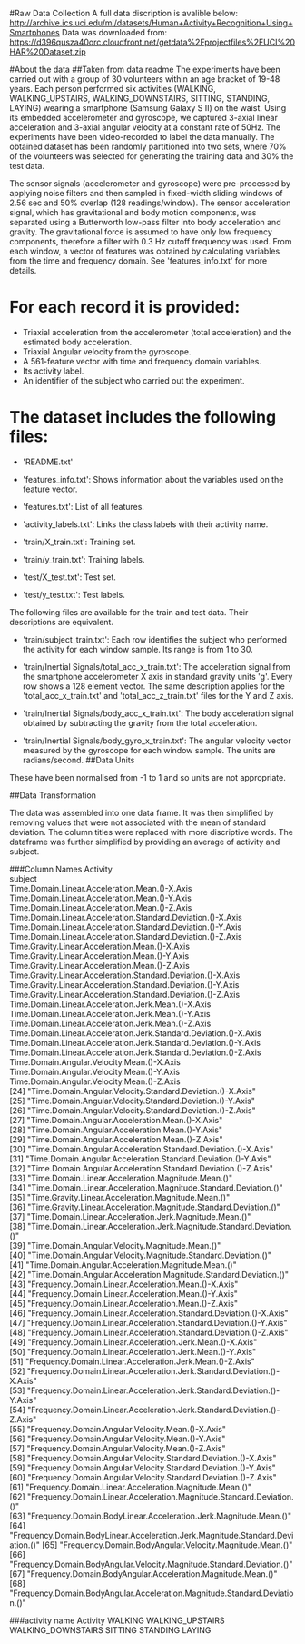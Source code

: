 #Raw Data Collection
A full data discription is avalible below:
http://archive.ics.uci.edu/ml/datasets/Human+Activity+Recognition+Using+Smartphones
Data was downloaded from:
https://d396qusza40orc.cloudfront.net/getdata%2Fprojectfiles%2FUCI%20HAR%20Dataset.zip 

#About the data
##Taken from data readme
The experiments have been carried out with a group of 30 volunteers within an age bracket of 19-48 years.
Each person performed six activities (WALKING, WALKING_UPSTAIRS, WALKING_DOWNSTAIRS, SITTING, STANDING, LAYING) wearing a smartphone (Samsung Galaxy S II) on the waist.
Using its embedded accelerometer and gyroscope, we captured 3-axial linear acceleration and 3-axial angular velocity at a constant rate of 50Hz.
The experiments have been video-recorded to label the data manually. The obtained dataset has been randomly partitioned into two sets, where 70% of the volunteers was selected for generating the training data and 30% the test data. 

The sensor signals (accelerometer and gyroscope) were pre-processed by applying noise filters and then sampled in fixed-width sliding windows of 2.56 sec and 50% overlap (128 readings/window).
The sensor acceleration signal, which has gravitational and body motion components, was separated using a Butterworth low-pass filter into body acceleration and gravity.
The gravitational force is assumed to have only low frequency components, therefore a filter with 0.3 Hz cutoff frequency was used. From each window, a vector of features was obtained by calculating variables from the time and frequency domain. See 'features_info.txt' for more details. 

For each record it is provided:
======================================

- Triaxial acceleration from the accelerometer (total acceleration) and the estimated body acceleration.
- Triaxial Angular velocity from the gyroscope. 
- A 561-feature vector with time and frequency domain variables. 
- Its activity label. 
- An identifier of the subject who carried out the experiment.

The dataset includes the following files:
=========================================

- 'README.txt'

- 'features_info.txt': Shows information about the variables used on the feature vector.

- 'features.txt': List of all features.

- 'activity_labels.txt': Links the class labels with their activity name.

- 'train/X_train.txt': Training set.

- 'train/y_train.txt': Training labels.

- 'test/X_test.txt': Test set.

- 'test/y_test.txt': Test labels.

The following files are available for the train and test data. Their descriptions are equivalent. 

- 'train/subject_train.txt': Each row identifies the subject who performed the activity for each window sample.
Its range is from 1 to 30. 

- 'train/Inertial Signals/total_acc_x_train.txt': The acceleration signal from the smartphone accelerometer X axis in standard gravity units 'g'.
Every row shows a 128 element vector. The same description applies for the 'total_acc_x_train.txt' and 'total_acc_z_train.txt' files for the Y and Z axis. 

- 'train/Inertial Signals/body_acc_x_train.txt': The body acceleration signal obtained by subtracting the gravity from the total acceleration. 

- 'train/Inertial Signals/body_gyro_x_train.txt': The angular velocity vector measured by the gyroscope for each window sample.
The units are radians/second. 
##Data Units

These have been normalised from -1 to 1 and so units are not appropriate.


##Data Transformation

The data was assembled into one data frame.
It was then simplified by removing values that were not associated with the mean of standard deviation.
The column titles were replaced with more discriptive words.
The dataframe was further simplified by providing an average of activity and subject.

###Column Names
Activity                                                                    
subject                                                                     
Time.Domain.Linear.Acceleration.Mean.()-X.Axis                               
Time.Domain.Linear.Acceleration.Mean.()-Y.Axis                             
Time.Domain.Linear.Acceleration.Mean.()-Z.Axis                              
Time.Domain.Linear.Acceleration.Standard.Deviation.()-X.Axis               
Time.Domain.Linear.Acceleration.Standard.Deviation.()-Y.Axis                 
Time.Domain.Linear.Acceleration.Standard.Deviation.()-Z.Axis                 
Time.Gravity.Linear.Acceleration.Mean.()-X.Axis                              
Time.Gravity.Linear.Acceleration.Mean.()-Y.Axis                              
Time.Gravity.Linear.Acceleration.Mean.()-Z.Axis                              
Time.Gravity.Linear.Acceleration.Standard.Deviation.()-X.Axis                
Time.Gravity.Linear.Acceleration.Standard.Deviation.()-Y.Axis                
Time.Gravity.Linear.Acceleration.Standard.Deviation.()-Z.Axis                
Time.Domain.Linear.Acceleration.Jerk.Mean.()-X.Axis                          
Time.Domain.Linear.Acceleration.Jerk.Mean.()-Y.Axis                          
Time.Domain.Linear.Acceleration.Jerk.Mean.()-Z.Axis                          
Time.Domain.Linear.Acceleration.Jerk.Standard.Deviation.()-X.Axis            
Time.Domain.Linear.Acceleration.Jerk.Standard.Deviation.()-Y.Axis            
Time.Domain.Linear.Acceleration.Jerk.Standard.Deviation.()-Z.Axis            
Time.Domain.Angular.Velocity.Mean.()-X.Axis                                  
Time.Domain.Angular.Velocity.Mean.()-Y.Axis                                  
Time.Domain.Angular.Velocity.Mean.()-Z.Axis                                  
[24] "Time.Domain.Angular.Velocity.Standard.Deviation.()-X.Axis"                    
[25] "Time.Domain.Angular.Velocity.Standard.Deviation.()-Y.Axis"                    
[26] "Time.Domain.Angular.Velocity.Standard.Deviation.()-Z.Axis"                    
[27] "Time.Domain.Angular.Acceleration.Mean.()-X.Axis"                              
[28] "Time.Domain.Angular.Acceleration.Mean.()-Y.Axis"                              
[29] "Time.Domain.Angular.Acceleration.Mean.()-Z.Axis"                              
[30] "Time.Domain.Angular.Acceleration.Standard.Deviation.()-X.Axis"                
[31] "Time.Domain.Angular.Acceleration.Standard.Deviation.()-Y.Axis"                
[32] "Time.Domain.Angular.Acceleration.Standard.Deviation.()-Z.Axis"                
[33] "Time.Domain.Linear.Acceleration.Magnitude.Mean.()"                            
[34] "Time.Domain.Linear.Acceleration.Magnitude.Standard.Deviation.()"              
[35] "Time.Gravity.Linear.Acceleration.Magnitude.Mean.()"                           
[36] "Time.Gravity.Linear.Acceleration.Magnitude.Standard.Deviation.()"             
[37] "Time.Domain.Linear.Acceleration.Jerk.Magnitude.Mean.()"                       
[38] "Time.Domain.Linear.Acceleration.Jerk.Magnitude.Standard.Deviation.()"         
[39] "Time.Domain.Angular.Velocity.Magnitude.Mean.()"                               
[40] "Time.Domain.Angular.Velocity.Magnitude.Standard.Deviation.()"                 
[41] "Time.Domain.Angular.Acceleration.Magnitude.Mean.()"                           
[42] "Time.Domain.Angular.Acceleration.Magnitude.Standard.Deviation.()"             
[43] "Frequency.Domain.Linear.Acceleration.Mean.()-X.Axis"                          
[44] "Frequency.Domain.Linear.Acceleration.Mean.()-Y.Axis"                          
[45] "Frequency.Domain.Linear.Acceleration.Mean.()-Z.Axis"                          
[46] "Frequency.Domain.Linear.Acceleration.Standard.Deviation.()-X.Axis"            
[47] "Frequency.Domain.Linear.Acceleration.Standard.Deviation.()-Y.Axis"            
[48] "Frequency.Domain.Linear.Acceleration.Standard.Deviation.()-Z.Axis"            
[49] "Frequency.Domain.Linear.Acceleration.Jerk.Mean.()-X.Axis"                     
[50] "Frequency.Domain.Linear.Acceleration.Jerk.Mean.()-Y.Axis"                     
[51] "Frequency.Domain.Linear.Acceleration.Jerk.Mean.()-Z.Axis"                     
[52] "Frequency.Domain.Linear.Acceleration.Jerk.Standard.Deviation.()-X.Axis"       
[53] "Frequency.Domain.Linear.Acceleration.Jerk.Standard.Deviation.()-Y.Axis"       
[54] "Frequency.Domain.Linear.Acceleration.Jerk.Standard.Deviation.()-Z.Axis"       
[55] "Frequency.Domain.Angular.Velocity.Mean.()-X.Axis"                             
[56] "Frequency.Domain.Angular.Velocity.Mean.()-Y.Axis"                             
[57] "Frequency.Domain.Angular.Velocity.Mean.()-Z.Axis"                             
[58] "Frequency.Domain.Angular.Velocity.Standard.Deviation.()-X.Axis"               
[59] "Frequency.Domain.Angular.Velocity.Standard.Deviation.()-Y.Axis"               
[60] "Frequency.Domain.Angular.Velocity.Standard.Deviation.()-Z.Axis"               
[61] "Frequency.Domain.Linear.Acceleration.Magnitude.Mean.()"                       
[62] "Frequency.Domain.Linear.Acceleration.Magnitude.Standard.Deviation.()"         
[63] "Frequency.Domain.BodyLinear.Acceleration.Jerk.Magnitude.Mean.()"              
[64] "Frequency.Domain.BodyLinear.Acceleration.Jerk.Magnitude.Standard.Deviation.()"
[65] "Frequency.Domain.BodyAngular.Velocity.Magnitude.Mean.()"                      
[66] "Frequency.Domain.BodyAngular.Velocity.Magnitude.Standard.Deviation.()"        
[67] "Frequency.Domain.BodyAngular.Acceleration.Magnitude.Mean.()"                  
[68] "Frequency.Domain.BodyAngular.Acceleration.Magnitude.Standard.Deviation.()"  

###activity name
Activity
WALKING
WALKING_UPSTAIRS
WALKING_DOWNSTAIRS
SITTING
STANDING
LAYING
